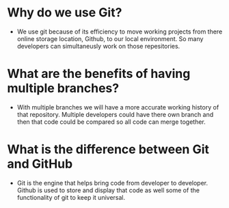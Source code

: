 # Why do we use Git?

- We use git because of its efficiency to move working projects from there online storage location, Github, to our local environment. So many developers can simultaneusly work on those repesitories.

# What are the benefits of having multiple branches?

- With multiple branches we will have a more accurate working history of that repository. Multiple developers could have there own branch and then that code could be compared so all code can merge together.

# What is the difference between Git and GitHub

- Git is the engine that helps bring code from developer to developer. Github is used to store and display that code as well some of the functionality of git to keep it universal.
